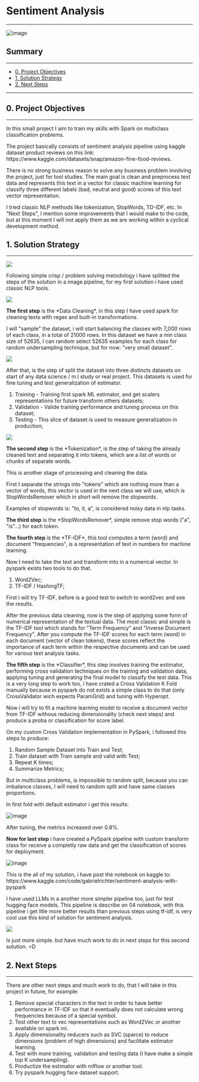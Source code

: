 # Sentiment Analysis

---

![image](https://github.com/xGabrielR/Sentiment-Analysis/assets/75986085/cd4723ab-3a6e-4ae5-86df-a57635baa6e3)

<h2>Summary</h2>
<hr>

- [0. Project Objectives](#0-project-objectives)
- [1. Solution Strategy](#1-solution-strategy)
- [2. Next Steps](#2-next-steps)

---

<h2>0. Project Objectives</h2>
<hr>

<p>In this small project I aim to train my skills with Spark on multiclass classification problems.</p>

<p>The project basically consists of sentiment analysis pipeline using kaggle dataset product reviews on this link: https://www.kaggle.com/datasets/snap/amazon-fine-food-reviews.</p>

<p>There is no strong business reason to solve any business problem involving the project, just for tool studies. The main goal is clean and preprocess text data and represents this text in a vector for classic machine learning for classify three different labels (bad, neutral and good) scores of this text vector representation.</p>

<p>I tried classic NLP methods like tokenization, StopWords, TD-IDF, etc. In "Next Steps", I mention some improvements that I would make to the code, but at this moment I will not apply them as we are working within a cyclical development method.</p>


<h2>1. Solution Strategy</h2>
<hr>

<img src="imgs/image-2.png">

<p>Following simple crisp / problem solving metodology i have splitted the steps of the solution in a image pipeline, for my first solution i have used classic NLP tools.</p>

<img src="imgs/image-4.png">

<p><b>The first step</b> is the *Data Cleaning*, in this step I have used spark for cleaning texts with regex and built-in transformations.</p>

<p>I will "sample" the dataset, i will start balancing the classes with 7_000 rows of each class, in a total of 21000 rows. In this dataset we have a min class size of 52635, I can random select 52635 examples for each class for random undersampling technique, but for now: "very small dataset".</p>

<img src="imgs/image.png">

<p>After that, is the step of split the dataset into three distincts datasets on start of any data science / m.l study or real project. This datasets is used for fine tuning and test generalization of estimator.</p>

1. Training - Training first spark ML estimator, and get scalers representations for future transform others datasets;
2. Validation - Valide training performance and tuning process on this dataset;
3. Testing - This slice of dataset is used to measure generalization in production;

<img src="imgs/image-1.png">

<p><b>The second step</b> is the *Tokenization*, is the step of taking the already cleaned text and separating it into tokens, which are a list of words or chunks of separate words.</p>

<p>This is another stage of processing and cleaning the data.</p>

<p>First I separate the strings into "tokens" which are nothing more than a vector of words, this vector is used in the next class we will use, which is StopWordsRemover which in short will remove the stopwords.</p>

<p>Examples of stopwords is: "to, it, a", is considered noisy data in nlp tasks.</p>

<p><b>The third step</b> is the *StopWordsRemover*, simple remove stop words ("a", "is"...) for each token.</p>

<p><b>The fourth step</b> is the *TF-IDF*, this tool computes a term (word) and document "frequencies", is a representation of text in numbers for machine learning.</p>

<p>Now I need to take the text and transform into in a numerical vector. In pyspark exists two tools to do that.</p>

1. Word2Vec;
2. TF-IDF / HashingTF;

<p>First i will try TF-IDF, before is a good test to switch to word2vec and see the results.</p>

<p>After the previous data cleaning, now is the step of applying some form of numerical representation of the textual data. The most classic and simple is the TF-IDF tool which stands for "Term Frequency" and "Inverse Document Frequency". After you compute the TF-IDF scores for each term (word) in each document (vector of clean tokens), these scores reflect the importance of each term within the respective documents and can be used for various text analysis tasks.</p>

<p><b>The fifth step</b> is the *Classifier*, this step involves training the estimator, performing cross validation techniques on the training and validation data, applying tuning and generating the final model to classify the test data. This is a very long step to work too, i have crated a Cross Validation K Fold manually because in pyspark do not exists a simple class to do that (only CrossValidator wich expects ParamGrid) and tuning with Hyperopt.</p>

<p>Now i will try to fit a machine learning model to receive a document vector from TF-IDF withous reducing dimensionality (check next steps) and produce a proba or classification for score label.</p>

<p>On my custom Cross Validation implementation in PySpark, i followed this steps to produce:</p>

1. Random Sample Dataset into Train and Test;
2. Train dataset with Train sample and valid with Test;
3. Repeat K times;
4. Summarize Metrics;

<p>But in multiclass problems, is impossible to random split, because you can imbalance classes, I will need to random split and have same classes proportions.</p>
<p>In first fold with default estimator i get this results:</p>

![image](https://github.com/xGabrielR/Sentiment-Analysis/assets/75986085/cf90e646-ca1f-4c72-9bf4-61675388151b)

<p>After tuning, the metrics increased over 0.8%.</p>

<p><b>Now for last step</b> i have created a PySpark pipeline with custom transform class for receive a completly raw data and get the classification of scores for deployment.</p>

![image](https://github.com/xGabrielR/Sentiment-Analysis/assets/75986085/99dbcfdd-6d49-4fd8-b5b3-6df255f1edbc)

<p>This is the all of my solution, i have post the notebook on kaggle to: https://www.kaggle.com/code/gabrielrichter/sentiment-analysis-with-pyspark</p>

<p>I have used LLMs in a another more simpler pipeline too, just for test hugging face models. This pipeline is describe on 04 notebook, with this pipeline i get litle more better results than previous steps using tf-idf, is very cool use this kind of solution for sentiment analysis.</p>

<img src="imgs/image-5.png">

<p>Is just more simple. but have much work to do in next steps for this second solution. =D</p>

<h2>2. Next Steps</h2>
<hr>

<p>There are other next steps and much work to do, that I will take in this project in future, for example:</p>

1. Remove special characters in the text in order to have better performance in TF-IDF so that it eventually does not calculate wrong frequencies because of a special symbol.
2. Test other text to vec representations such as Word2Vec or another available on spark ml.
3. Apply dimensionality reducers such as SVC (sparce) to reduce dimensions (problem of high dimensions) and facilitate estimator learning.
4. Test with more training, validation and testing data (I have make a simple top K undersampling).
5. Productize the estimator with mlflow or another tool.
6. Try pyspark hugging face dataset support.